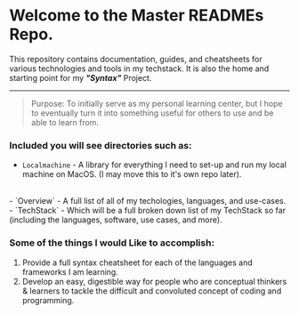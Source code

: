 # Welcome to the Master READMEs Repo. 
This repository contains documentation, guides, and cheatsheets for various technologies and tools in my techstack.
It is also the home and starting point for my __*"Syntax"*__ Project.
________________________
> Purpose:
To initially serve as my personal learning center, but I hope to eventually turn it into something useful for others to use and be able to learn from. 

### Included you will see directories such as:
- `Localmachine` - A library for everything I need to set-up and run my local machine on MacOS. (I may move this to it's own repo later).
<br/> 
- `Overview` - A full list of all of my techologies, languages, and use-cases.
<br/>
- `TechStack` - Which will be a full broken down list of my TechStack so far (including the languages, software, use cases, and more).

### Some of the things I would Like to accomplish:
1. Provide a full syntax cheatsheet for each of the languages and frameworks I am learning.
2. Develop an easy, digestible way for people who are conceptual thinkers & learners to tackle the difficult and convoluted concept of coding and programming.

